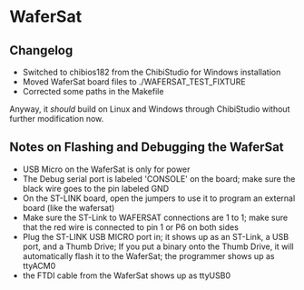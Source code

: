 # WaferSat

## Changelog 
* Switched to chibios182 from the ChibiStudio for Windows installation
* Moved WaferSat board files to ./WAFERSAT\_TEST\_FIXTURE 
* Corrected some paths in the Makefile

Anyway, it *should* build on Linux and Windows through ChibiStudio without further modification now.

## Notes on Flashing and Debugging the WaferSat
* USB Micro on the WaferSat is only for power
* The Debug serial port is labeled 'CONSOLE' on the board; make sure the black wire goes to the pin labeled GND
* On the ST-LINK board, open the jumpers to use it to program an external board (like the wafersat)
* Make sure the ST-Link to WAFERSAT connections are 1 to 1; make sure that the red wire is connected to pin 1 or P6 on both sides
* Plug the ST-LINK USB MICRO port in; it shows up as an ST-Link, a USB port, and a Thumb Drive; If you put a binary onto the Thumb Drive, it will automatically flash it to the WaferSat; the programmer shows up as ttyACM0
* the FTDI cable from the WaferSat shows up as ttyUSB0 
